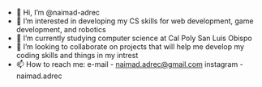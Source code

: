 - 👋 Hi, I’m @naimad-adrec
- 👀 I’m interested in developing my CS skills for web development, game development, and robotics
- 🌱 I’m currently studying computer science at Cal Poly San Luis Obispo
- 💞️ I’m looking to collaborate on projects that will help me develop my coding skills and things in my intrest
- 📫 How to reach me: e-mail - naimad.adrec@gmail.com  instagram - naimad.adrec
